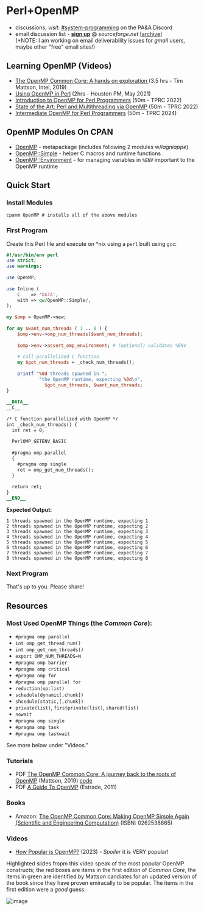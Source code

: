 # Perl+OpenMP

* discussions, _visit_: [#system-programming](https://discord.gg/WKz6bGnn9B) on the PA&A Discord
* email discussion list - **[sign up](https://sourceforge.net/projects/perl-openmp/lists/perl-openmp-discuss)** @ _sourceforge.net_ [[archive](https://sourceforge.net/p/perl-openmp/mailman/perl-openmp-discuss/)]
<br/>(*NOTE: I am working on email deliverability issues for _gmail_ users, maybe other "free" email sites!)

## Learning OpenMP (Videos)

* [The OpenMP Common Core: A hands on exploration
](https://www.youtube.com/watch?v=T0csnAirv-U) (3.5 hrs - Tim Mattson, Intel, 2019)
* [Using OpenMP in Perl](https://www.youtube.com/watch?v=wHjmxGJd7rQ) (2hrs - Houston PM, May 2021)
* [Introduction to OpenMP for Perl Programmers](https://www.youtube.com/watch?v=4SRR2-uGg40) (50m - TPRC 2022)
* [State of the Art: Perl and Multithreading via OpenMP](https://www.youtube.com/watch?v=4SRR2-uGg40) (50m - TPRC 2022)
* [Intermediate OpenMP for Perl Programmers](https://www.youtube.com/watch?v=_pzG5DerDT0) (50m - TPRC 2024)

## OpenMP Modules On CPAN

* [OpenMP](https://metacpan.org/pod/OpenMP) - metapackage (includes following 2 modules w/_lagniappe_)
* [OpenMP::Simple](https://metacpan.org/pod/OpenMP::Simple) - helper C macros and runtime functions
* [OpenMP::Environment](https://metacpan.org/pod/OpenMP::Environment) - for managing variables in `%ENV` important to the OpenMP runtime

## Quick Start
### Install Modules

`cpanm OpenMP # installs all of the above modules`

### First Program

Create this Perl file and execute on *nix using a `perl` built using `gcc`:

```perl
#!/usr/bin/env perl
use strict;
use warnings;
   
use OpenMP;
   
use Inline (
    C    => 'DATA',
    with => qw/OpenMP::Simple/,
);
   
my $omp = OpenMP->new;
   
for my $want_num_threads ( 1 .. 8 ) {
    $omp->env->omp_num_threads($want_num_threads);
 
    $omp->env->assert_omp_environment; # (optional) validates %ENV
 
    # call parallelized C function
    my $got_num_threads = _check_num_threads();
 
    printf "%0d threads spawned in ".
            "the OpenMP runtime, expecting %0d\n",
              $got_num_threads, $want_num_threads;
}
 
__DATA__
__C__
 
/* C function parallelized with OpenMP */
int _check_num_threads() {
  int ret = 0;
    
  PerlOMP_GETENV_BASIC
   
  #pragma omp parallel
  {
    #pragma omp single
    ret = omp_get_num_threads();
  }
 
  return ret;
}
__END__
```
**Expected Output:**

```
1 threads spawned in the OpenMP runtime, expecting 1
2 threads spawned in the OpenMP runtime, expecting 2
3 threads spawned in the OpenMP runtime, expecting 3
4 threads spawned in the OpenMP runtime, expecting 4
5 threads spawned in the OpenMP runtime, expecting 5
6 threads spawned in the OpenMP runtime, expecting 6
7 threads spawned in the OpenMP runtime, expecting 7
8 threads spawned in the OpenMP runtime, expecting 8
```

### Next Program

That's up to you. Please share!

## Resources
### Most Used OpenMP Things (the _Common Core_):

* `#pragma omp parallel`
* `int omp_get_thread_num()`
* `int omp_get_num_threads()`
* `export OMP_NUM_THREADS=N`
* `#pragma omp barrier`
* `#pragma omp critical`
* `#pragma omp for`
* `#pragma omp parallel for`
* `reduction(op:list)`
* `schedule(dynamic[,chunk])`
* `shcedule(static,[,chunk])`
* `private(list)`, `firstprivate(list)`, `shared(list)`
* `nowait`
* `#pragma omp single`
* `#pragma omp task`
* `#pragma omp taskwait`

See more below under "Videos."


### Tutorials

* PDF [The OpenMP Common Core: A journey back to the roots of OpenMP](https://www.openmp.org/wp-content/uploads/SC19-Mattson-Common-Core.pdf) (Mattson, 2019) [code](https://github.com/Perl-OpenMP/openmp-tutorial)
* PDF [A Guide To OpenMP](https://cscads.rice.edu/openmp-combined.pdf) (Estrade, 2011)

### Books

* Amazon: [The OpenMP Common Core: Making OpenMP Simple Again (Scientific and Engineering Computation)](https://www.amazon.com/OpenMP-Common-Core-Engineering-Computation/dp/0262538865) (ISBN: 0262538865)

### Videos

* [How Popular is OpenMP?](https://www.youtube.com/watch?v=VkOou-_hhTU) (2023) - _Spoiler_ it is VERY popular!

Highlighted slides fropm this video speak of the most popular OpenMP constructs; the red boxes are items in the first edition of _Common Core_, the items in green are identified by Mattson candiates for an updated version of the book since they have proven emiracally to be popular. The items in the first edition were a _good_ guess:

![image](https://github.com/user-attachments/assets/2310fd45-735d-4bcd-a7e0-f44a0f145866)




